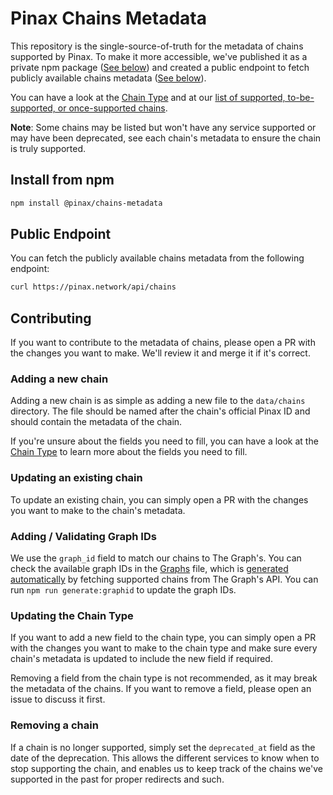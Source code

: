 # Pinax Chains Metadata

This repository is the single-source-of-truth for the metadata of chains supported by Pinax. To make it more accessible, we've published it as a private npm package ([See below](#install_from_npm)) and created a public endpoint to fetch publicly available chains metadata ([See below](#public_endpoint)).

You can have a look at the [Chain Type](/types/chain.types.ts) and at our [list of supported, to-be-supported, or once-supported chains](/data/chains/index.ts). 

**Note**: Some chains may be listed but won't have any service supported or may have been deprecated, see each chain's metadata to ensure the chain is truly supported.

## Install from npm

```bash
npm install @pinax/chains-metadata
```

## Public Endpoint

You can fetch the publicly available chains metadata from the following endpoint:

```bash
curl https://pinax.network/api/chains
```

## Contributing

If you want to contribute to the metadata of chains, please open a PR with the changes you want to make. We'll review it and merge it if it's correct.

### Adding a new chain

Adding a new chain is as simple as adding a new file to the `data/chains` directory. The file should be named after the chain's official Pinax ID and should contain the metadata of the chain.

If you're unsure about the fields you need to fill, you can have a look at the [Chain Type](/types/chain.types.ts) to learn more about the fields you need to fill.

### Updating an existing chain

To update an existing chain, you can simply open a PR with the changes you want to make to the chain's metadata.

### Adding / Validating Graph IDs

We use the `graph_id` field to match our chains to The Graph's. You can check the available graph IDs in the [Graphs](/types/graph.types.ts) file, which is [generated automatically](/scripts/generate/graphid_type.js) by fetching supported chains from The Graph's API. You can run `npm run generate:graphid` to update the graph IDs.

### Updating the Chain Type

If you want to add a new field to the chain type, you can simply open a PR with the changes you want to make to the chain type and make sure every chain's metadata is updated to include the new field if required.

Removing a field from the chain type is not recommended, as it may break the metadata of the chains. If you want to remove a field, please open an issue to discuss it first.

### Removing a chain

If a chain is no longer supported, simply set the `deprecated_at` field as the date of the deprecation. This allows the different services to know when to stop supporting the chain, and enables us to keep track of the chains we've supported in the past for proper redirects and such.